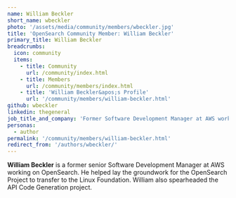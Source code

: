 ```yaml
---
name: William Beckler
short_name: wbeckler
photo: '/assets/media/community/members/wbeckler.jpg'
title: 'OpenSearch Community Member: William Beckler'
primary_title: William Beckler
breadcrumbs:
  icon: community
  items:
    - title: Community
      url: /community/index.html
    - title: Members
      url: /community/members/index.html
    - title: 'William Beckler&apos;s Profile'
      url: '/community/members/william-beckler.html'
github: wbeckler
linkedin: thegeneral
job_title_and_company: 'Former Software Development Manager at AWS working on OpenSearch'
personas:
  - author
permalink: '/community/members/william-beckler.html'
redirect_from: '/authors/wbeckler/'
---
```


**William Beckler** is a former senior Software Development Manager at AWS working on OpenSearch. He helped lay the groundwork for the OpenSearch Project to transfer to the Linux Foundation. William also spearheaded the API Code Generation project. 

